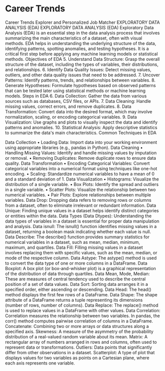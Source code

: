 # Career Trends 
 Career Trends Explorer and Personalized Job Matcher
EXPLORATORY DATA ANALYSIS (EDA) EXPLORATORY DATA ANALYSIS (EDA) Exploratory Data Analysis (EDA) is an essential step in the data analysis process that involves summarizing the main characteristics of a dataset, often with visual methods. EDA helps in understanding the underlying structure of the data, identifying patterns, spotting anomalies, and testing hypotheses. It is a critical first step before applying any machine learning models or statistical methods. Objectives of EDA 5. Understand Data Structure: Grasp the overall structure of the dataset, including the types of variables, their distributions, and relationships. 6. Identify Data Quality Issues: Detect missing values, outliers, and other data quality issues that need to be addressed. 7. Uncover Patterns: Identify patterns, trends, and relationships between variables. 8. Generate Hypotheses: Formulate hypotheses based on observed patterns that can be tested later using statistical methods or machine learning models. Steps in EDA 6. Data Collection: Gather the data from various sources such as databases, CSV files, or APIs. 7. Data Cleaning: Handle missing values, correct errors, and remove duplicates. 8. Data Transformation: Convert data into the desired format, which may involve normalization, scaling, or encoding categorical variables. 9. Data Visualization: Use graphs and plots to visually inspect the data and identify patterns and anomalies. 10. Statistical Analysis: Apply descriptive statistics to summarize the data's main characteristics. Common Techniques in EDA

Data Collection • Loading Data: Import data into your working environment using appropriate libraries (e.g., pandas in Python).
Data Cleaning • Handling Missing Values: Identify and handle missing values by imputation or removal. • Removing Duplicates: Remove duplicate rows to ensure data quality.
Data Transformation • Encoding Categorical Variables: Convert categorical variables into a numerical format using techniques like one-hot encoding. • Scaling: Standardize numerical variables to have a mean of 0 and a standard deviation of 1.
Data Visualization • Histograms: Visualize the distribution of a single variable. • Box Plots: Identify the spread and outliers in a single variable. • Scatter Plots: Visualize the relationship between two numerical variables. • Pair Plots: Explore relationships between multiple variables.
Data Drop: Dropping data refers to removing rows or columns from a dataset, often to eliminate irrelevant or redundant information.
Data Unique: Finding unique values in a dataset helps identify distinct categories or entities within the data.
Data Types (Data Dtypes): Understanding the data types of variables in a dataset is essential for proper data manipulation and analysis.
Data isnull: The isnull() function identifies missing values in a dataset, returning a boolean mask indicating whether each value is null.
Data Describe: The describe() function provides summary statistics for numerical variables in a dataset, such as mean, median, minimum, maximum, and quartiles.
Data Fill: Filling missing values in a dataset involves replacing them with specific values, such as the mean, median, or mode of the respective column.
Data Astype: The astype() method is used to convert the data type of one or more columns in a DataFrame.
Data Boxplot: A box plot (or box-and-whisker plot) is a graphical representation of the distribution of data through quartiles.
Data Mean, Mode, Median: These are measures of central tendency used to describe the central position of a set of data values.
Data Sort: Sorting data arranges it in a specified order, either ascending or descending.
Data Head: The head() method displays the first few rows of a DataFrame.
Data Shape: The shape attribute of a DataFrame returns a tuple representing its dimensions (number of rows, number of columns).
Data Replace: The replace() method is used to replace values in a DataFrame with other values.
Data Correlation: Correlation measures the relationship between two variables. In pandas, the corr() method computes pairwise correlation of columns in a DataFrame.
Concatenate: Combining two or more arrays or data structures along a specified axis.
Skewness: A measure of the asymmetry of the probability distribution of a real-valued random variable about its mean.
Matrix: A rectangular array of numbers arranged in rows and columns, often used to represent data or transformations.
Outliers: Data points that significantly differ from other observations in a dataset.
Scatterplot: A type of plot that displays values for two variables as points on a Cartesian plane, where each axis represents one variable.
